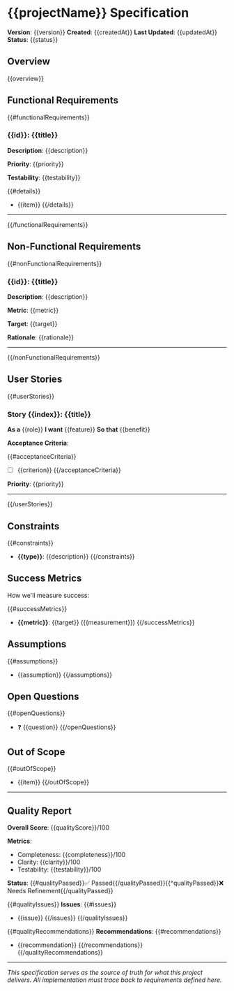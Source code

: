 # {{projectName}} Specification

**Version**: {{version}}
**Created**: {{createdAt}}
**Last Updated**: {{updatedAt}}
**Status**: {{status}}

## Overview

{{overview}}

## Functional Requirements

{{#functionalRequirements}}
### {{id}}: {{title}}

**Description**: {{description}}

**Priority**: {{priority}}

**Testability**: {{testability}}

{{#details}}
- {{item}}
{{/details}}

---

{{/functionalRequirements}}

## Non-Functional Requirements

{{#nonFunctionalRequirements}}
### {{id}}: {{title}}

**Description**: {{description}}

**Metric**: {{metric}}

**Target**: {{target}}

**Rationale**: {{rationale}}

---

{{/nonFunctionalRequirements}}

## User Stories

{{#userStories}}
### Story {{index}}: {{title}}

**As a** {{role}}
**I want** {{feature}}
**So that** {{benefit}}

**Acceptance Criteria**:

{{#acceptanceCriteria}}
- [ ] {{criterion}}
{{/acceptanceCriteria}}

**Priority**: {{priority}}

---

{{/userStories}}

## Constraints

{{#constraints}}
- **{{type}}**: {{description}}
{{/constraints}}

## Success Metrics

How we'll measure success:

{{#successMetrics}}
- **{{metric}}**: {{target}} ({{measurement}})
{{/successMetrics}}

## Assumptions

{{#assumptions}}
- {{assumption}}
{{/assumptions}}

## Open Questions

{{#openQuestions}}
- ❓ {{question}}
{{/openQuestions}}

## Out of Scope

{{#outOfScope}}
- {{item}}
{{/outOfScope}}

---

## Quality Report

**Overall Score**: {{qualityScore}}/100

**Metrics**:
- Completeness: {{completeness}}/100
- Clarity: {{clarity}}/100
- Testability: {{testability}}/100

**Status**: {{#qualityPassed}}✅ Passed{{/qualityPassed}}{{^qualityPassed}}❌ Needs Refinement{{/qualityPassed}}

{{#qualityIssues}}
**Issues**:
{{#issues}}
- {{issue}}
{{/issues}}
{{/qualityIssues}}

{{#qualityRecommendations}}
**Recommendations**:
{{#recommendations}}
- {{recommendation}}
{{/recommendations}}
{{/qualityRecommendations}}

---

*This specification serves as the source of truth for what this project delivers. All implementation must trace back to requirements defined here.*
